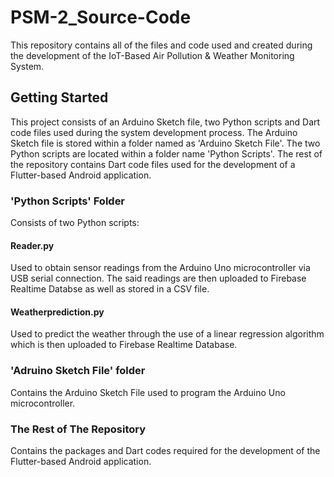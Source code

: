 # PSM-2_Source-Code
This repository contains all of the files and code used and created during the development of the IoT-Based Air Pollution & Weather Monitoring System.


## Getting Started
This project consists of an Arduino Sketch file, two Python scripts and Dart code files used during the system development process. The Arduino Sketch file is stored within a folder named as 'Arduino Sketch File'. The two Python scripts are located within a folder name 'Python Scripts'. The rest of the repository contains Dart code files used for the development of a Flutter-based Android application.


### 'Python Scripts' Folder
Consists of two Python scripts:

#### Reader.py
Used to obtain sensor readings from the Arduino Uno microcontroller via USB serial connection. The said readings are then uploaded to Firebase Realtime Databse as well as stored in a CSV file.

#### Weatherprediction.py
Used to predict the weather through the use of a linear regression algorithm which is then uploaded to Firebase Realtime Database.


### 'Adruino Sketch File' folder
Contains the Arduino Sketch File used to program the Arduino Uno microcontroller.


### The Rest of The Repository
Contains the packages and Dart codes required for the development of the Flutter-based Android application.
